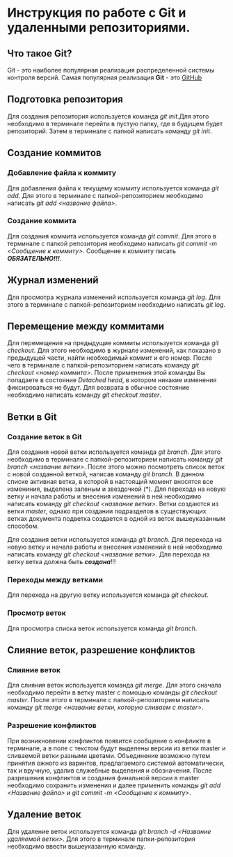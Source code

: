 # Инструкция по работе с Git и удаленными репозиториями.

## Что такое Git?
Git - это наиболее популярная реализация распределенной системы контроля версий. Самая популярная реализация **Git** - это [GitHub](https://github.com/)

##  Подготовка репозитория
Для создания репозитория используется команда *git init*.Для этого необходимо в терминале перейти в пустую папку, где в будущем будет репозиторий. Затем в терминале с папкой написать команду *git init*.

## Создание коммитов

### Добавление файла к коммиту
Для добавления файла к текущему коммиту используется команда *git add*. Для этого в терминале с папкой-репозиторием необходимо написать *git add <название файла>*.

### Создание коммита
Для создания коммита используется команда *git commit*. Для этого в терминале с папкой репозитория необходимо написать *git commit -m <Сообщение к коммиту>*. Сообщение к коммиту писать ***ОБЯЗАТЕЛЬНО!!!***.

## Журнал изменений
Для просмотра журнала изменений используется команда *git log*. Для этого в терминале с папкой-репозиторием необходимо написать *git log*.

## Перемещение между коммитами
Для перемещения на предыдущие коммиты используется команда *git checkout*. Для этого необходимо в журнале изменений, как показано в предыдущей части, найти необходимый коммит и его номер. После чего в терминале с папкой-репозиторием написать команду *git checkout <номер коммита>*. После применения этой команды Вы попадаете в состояние *Detached head*, в котором никакие изменения фиксироваться не будут. Для возврата в обычное состояние необходимо написать команду *git checkout master*.

## Ветки в Git
### Создание веток в Git
Для создания новой ветки используется команда *git branch*. Для этого необходимо в терминале с папкой-репозиторием написать команду *git branch <название ветки>*. После этого можно посмотреть список веток с новой созданной веткой, написав команду *git branch*. В данном списке активная ветка, в которой в настоящий момент вносятся все измениния, выделена заленым и звездочкой (*). Для перехода на новую ветку и начала работы и внесения изменений в ней необходимо написать команду *git checkout <название ветки>*. Ветки создаются из ветки *master*, однако при создании подразделов в существующих ветках документа подветка создается в одной из веток вышеуказанным способом.

Для создания ветки используется команда *git branch*. Для перехода на новую ветку и начала работы и внесения изменений в ней необходимо написать команду *git checkout <название ветки>*. Для перехода на ветку ветка должна быть ***создана***!!!

### Переходы между ветками

Для перехода на другую ветку используется команда *git checkout*.

### Просмотр веток
Для просмотра списка веток используется команда *git branch*.

## Слияние веток, разрешение конфликтов

### Слияние веток
Для слияния веток используется команда *git merge*. Для этого сначала необходимо перейти в ветку master с помощью команды *git checkout master*. После этого в терминале с папкой-репозиторием написать команду *git merge <название ветки, которую сливаем с master>*.

### Разрешение конфликтов
При возникновении конфликтов появится сообщение о конфликте в терминале, а в поле с текстом будут выделены версии из ветки master и сливаемой ветки разными цветами. Объединение возможно путем принятия ожного из варинтов, предлагаемого системой автоматически, так и вручную, удалив служебные выделения и обозначения. После разрешения конфликтов и создания финальной версии в master необходимо сохранить изменения и далее применить команды *git add <Название файла>* и *git commit -m <Сообщение к коммиту>*.

## Удаление веток
Для удаление веток используется команда *git branch -d <Название удаляемой ветки>*. Для этого в терминале папки-репозитория необходимо ввести вышеуказанную команду.
